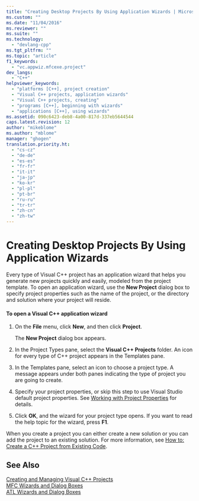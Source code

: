 ```yaml
---
title: "Creating Desktop Projects By Using Application Wizards | Microsoft Docs"
ms.custom: ""
ms.date: "11/04/2016"
ms.reviewer: ""
ms.suite: ""
ms.technology: 
  - "devlang-cpp"
ms.tgt_pltfrm: ""
ms.topic: "article"
f1_keywords: 
  - "vc.appwiz.mfcexe.project"
dev_langs: 
  - "C++"
helpviewer_keywords: 
  - "platforms [C++], project creation"
  - "Visual C++ projects, application wizards"
  - "Visual C++ projects, creating"
  - "programs [C++], beginning with wizards"
  - "applications [C++], using wizards"
ms.assetid: 090c6423-deb8-4a00-817d-337eb5644544
caps.latest.revision: 12
author: "mikeblome"
ms.author: "mblome"
manager: "ghogen"
translation.priority.ht: 
  - "cs-cz"
  - "de-de"
  - "es-es"
  - "fr-fr"
  - "it-it"
  - "ja-jp"
  - "ko-kr"
  - "pl-pl"
  - "pt-br"
  - "ru-ru"
  - "tr-tr"
  - "zh-cn"
  - "zh-tw"
---
```

# Creating Desktop Projects By Using Application Wizards
Every type of Visual C++ project has an application wizard that helps you generate new projects quickly and easily, modeled from the project template.  To open an application wizard, use the **New Project** dialog box to specify project properties such as the name of the project, or the directory and solution where your project will reside.  
  
#### To open a Visual C++ application wizard  
  
1.  On the **File** menu, click **New**, and then click **Project**.  
  
     The **New Project** dialog box appears.  
  
2.  In the Project Types pane, select the **Visual C++ Projects** folder. An icon for every type of C++ project appears in the Templates pane.  
  
3.  In the Templates pane, select an icon to choose a project type. A message appears under both panes indicating the type of project you are going to create.  
  
4.  Specify your project properties, or skip this step to use Visual Studio default project properties. See [Working with Project Properties](../ide/working-with-project-properties.md) for details.  
  
5.  Click **OK**, and the wizard for your project type opens. If you want to read the help topic for the wizard, press **F1**.  
  
 When you create a project you can either create a new solution or you can add the project to an existing solution. For more information, see [How to: Create a C++ Project from Existing Code](../ide/how-to-create-a-cpp-project-from-existing-code.md).  
  
## See Also  
 [Creating and Managing Visual C++ Projects](../ide/creating-and-managing-visual-cpp-projects.md)   
 [MFC Wizards and Dialog Boxes](../mfc/reference/mfc-wizards-and-dialog-boxes.md)   
 [ATL Wizards and Dialog Boxes](../atl/reference/atl-wizards-and-dialog-boxes.md)